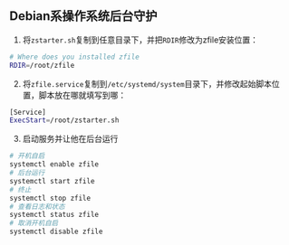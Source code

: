 ## Debian系操作系统后台守护

1. 将`zstarter.sh`复制到任意目录下，并把`RDIR`修改为zfile安装位置：

```bash
# Where does you installed zfile
RDIR=/root/zfile
```

2. 将`zfile.service`复制到`/etc/systemd/system`目录下，并修改起始脚本位置，脚本放在哪就填写到哪：

```bash
[Service]
ExecStart=/root/zstarter.sh
```

3. 启动服务并让他在后台运行

```bash
# 开机自启
systemctl enable zfile
# 后台运行
systemctl start zfile
# 终止
systemctl stop zfile
# 查看日志和状态
systemctl status zfile
# 取消开机自启
systemctl disable zfile
```